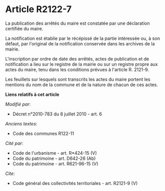 # Article R2122-7

La publication des arrêtés du maire est constatée par une déclaration certifiée du maire. 

La notification est établie par le récépissé de la partie intéressée ou, à son défaut, par l'original de la notification
conservée dans les archives de la mairie. 

L'inscription par ordre de date des arrêtés, actes de publication et de notification a lieu sur le registre de la mairie ou
sur un registre propre aux actes du maire, tenu dans les conditions prévues à l'article R. 2121-9. 

Les feuillets sur lesquels sont transcrits les actes du maire portent les mentions du nom de la commune et de la nature de
chacun de ces actes.

**Liens relatifs à cet article**

_Modifié par_:

  - Décret n°2010-783 du 8 juillet 2010 - art. 6

_Anciens textes_:

  - Code des communes R122-11

_Cité par_:

  - Code de l'urbanisme - art. R*424-15 (V)
  - Code du patrimoine - art. D642-26 (Ab)
  - Code du patrimoine - art. R621-96-15 (V)

_Cite_:

  - Code général des collectivités territoriales - art. R2121-9 (V)
